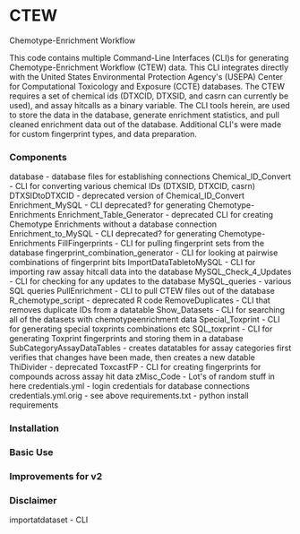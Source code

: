 # CTEW
Chemotype-Enrichment Workflow

This code contains multiple Command-Line Interfaces (CLI)s for generating Chemotype-Enrichment Workflow (CTEW) data. This CLI integrates directly with the United States Environmental Protection Agency's (USEPA) Center for Computational Toxicology and Exposure (CCTE) databases. The CTEW requires a set of chemical ids (DTXCID, DTXSID, and casrn can currently be used), and assay hitcalls as a binary variable. The CLI tools herein, are used to store the data in the database, generate enrichment statistics, and pull cleaned enrichment data out of the database. Additional CLI's were made for custom fingerprint types, and data preparation.

### Components
database - database files for establishing connections
Chemical_ID_Convert - CLI for converting various chemical IDs (DTXSID, DTXCID, casrn)
DTXSIDtoDTXCID - deprecated version of Chemical_ID_Convert
Enrichment_MySQL - CLI deprecated? for generating Chemotype-Enrichments
Enrichment_Table_Generator - deprecated CLI for creating Chemotype Enrichments without a database connection
Enrichment_to_MySQL - CLI deprecated? for generating Chemotype-Enrichments
FillFingerprints - CLI for pulling fingerprint sets from the database
fingerprint_combination_generator - CLI for looking at pairwise combinations of fingerprint bits
ImportDataTabletoMySQL - CLI for importing raw assay hitcall data into the database
MySQL_Check_4_Updates - CLI for checking for any updates to the database 
MySQL_queries - various SQL queries
PullEnrichment - CLI to pull CTEW files out of the database
R_chemotype_script - deprecated R code
RemoveDuplicates - CLI that removes duplicate IDs from a datatable
Show_Datasets - CLI for searching all of the datasets with chemotypeenrichment data
Special_Toxprint - CLI for generating special toxprints combinations etc
SQL_toxprint - CLI for generating Toxprint fingerprints and storing them in a database
SubCategoryAssayDataTables - creates datatables for assay categories first verifies that changes have been made, then creates a new datable
ThiDivider - deprecated
ToxcastFP - CLI for creating fingerprints for compounds across assay hit data
zMisc_Code - Lot's of random stuff in here 
credentials.yml - login credentials for database connections
credentials.yml.orig - see above
requirements.txt - python install requirements

### Installation

### Basic Use

### Improvements for v2

### Disclaimer



importatdataset - CLI 
